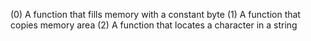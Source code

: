 (0) A function that fills memory with a constant byte
(1) A function that copies memory area
(2) A function that locates a character in a string
